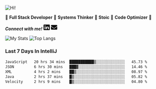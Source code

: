 <img src="https://i.giphy.com/media/3PAL5bChWnak0WJ32x/giphy.webp" alt="Hi!">

:star2: **Full Stack Developer** :star2: **Systems Thinker** :star2: **Stoic** :star2: **Code Optimizer** :star2:

***Connect with me!*** <a href="https://www.linkedin.com/in/ethan-glover/"><img src="https://raw.githubusercontent.com/eglove/eglove/eeb591600b73da426bd298d229e2fd96df019488/linkedin-brands.svg" alt="LinkedIn" width="20px" height="20px"></a> <a href="mailto:hello@ethang.email"><img src="https://raw.githubusercontent.com/eglove/eglove/47aceecf4819797d993f5facc7764cb99d0ab039/envelope-solid.svg" alt="Email" width="20px" height="20px"></a>

![My Stats](https://github-readme-stats.vercel.app/api?username=eglove&show_icons=true&theme=default&count_private=true)
![Top Langs](https://github-readme-stats.vercel.app/api/top-langs/?username=eglove&layout=compact)

### Last 7 Days In IntelliJ
<!--START_SECTION:waka-->
```text
JavaScript   20 hrs 34 mins  ███████████▒░░░░░░░░░░░░░   45.73 % 
JSON         6 hrs 30 mins   ███▓░░░░░░░░░░░░░░░░░░░░░   14.46 % 
XML          4 hrs 2 mins    ██▒░░░░░░░░░░░░░░░░░░░░░░   08.97 % 
Java         2 hrs 37 mins   █▒░░░░░░░░░░░░░░░░░░░░░░░   05.82 % 
Velocity     2 hrs 9 mins    █▒░░░░░░░░░░░░░░░░░░░░░░░   04.80 % 
```
<!--END_SECTION:waka-->
